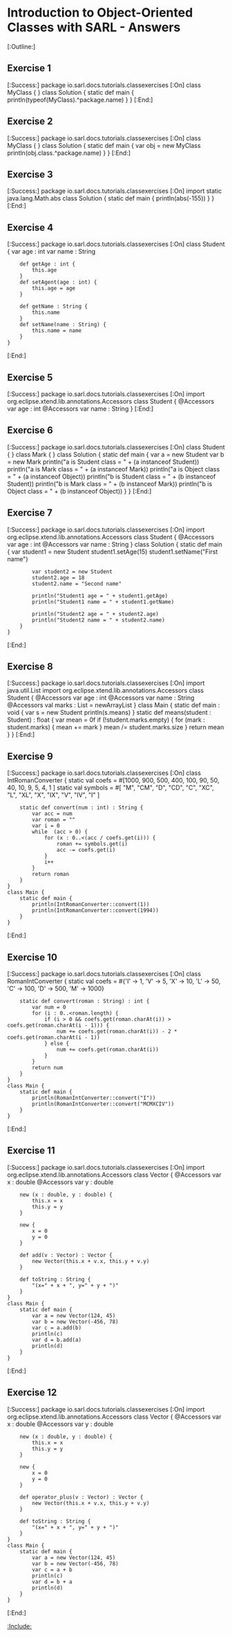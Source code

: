 # Introduction to Object-Oriented Classes with SARL - Answers

[:Outline:]

## Exercise 1

[:Success:]
	package io.sarl.docs.tutorials.classexercises
	[:On]
	class MyClass {
	}
	class Solution {
		static def main {
			println(typeof(MyClass).^package.name)
		}
	}
[:End:]

## Exercise 2

[:Success:]
	package io.sarl.docs.tutorials.classexercises
	[:On]
	class MyClass {
	}
	class Solution {
		static def main {
			var obj = new MyClass
			println(obj.class.^package.name)
		}
	}
[:End:]

## Exercise 3

[:Success:]
	package io.sarl.docs.tutorials.classexercises
	[:On]
	import static java.lang.Math.abs
	class Solution {
		static def main {
			println(abs(-155))
		}
	}
[:End:]

## Exercise 4

[:Success:]
	package io.sarl.docs.tutorials.classexercises
	[:On]
	class Student {
		var age : int
		var name : String

		def getAge : int {
			this.age
		}
		def setAgent(age : int) {
			this.age = age
		}

		def getName : String {
			this.name
		}
		def setName(name : String) {
			this.name = name
		}
	}
[:End:]


## Exercise 5

[:Success:]
	package io.sarl.docs.tutorials.classexercises
	[:On]
	import org.eclipse.xtend.lib.annotations.Accessors
	class Student {
		@Accessors
		var age : int
		@Accessors
		var name : String
	}
[:End:]

## Exercise 6

[:Success:]
	package io.sarl.docs.tutorials.classexercises
	[:On]
	class Student {
	}
	class Mark {
	}
	class Solution {
		static def main {
			var a = new Student
			var b = new Mark
			println("a is Student class = " + (a instanceof Student))
			println("a is Mark class = " + (a instanceof Mark))
			println("a is Object class = " + (a instanceof Object))
			println("b is Student class = " + (b instanceof Student))
			println("b is Mark class = " + (b instanceof Mark))
			println("b is Object class = " + (b instanceof Object))
		}
	}
[:End:]

## Exercise 7

[:Success:]
	package io.sarl.docs.tutorials.classexercises
	[:On]
	import org.eclipse.xtend.lib.annotations.Accessors
	class Student {
		@Accessors
		var age : int
		@Accessors
		var name : String
	}
	class Solution {
		static def main {
			var student1 = new Student
			student1.setAge(15)
			student1.setName("First name")

			var student2 = new Student
			student2.age = 18
			student2.name = "Second name"
			
			println("Student1 age = " + student1.getAge)
			println("Student1 name = " + student1.getName)

			println("Student2 age = " + student2.age)
			println("Student2 name = " + student2.name)
		}
	}
[:End:]

## Exercise 8

[:Success:]
	package io.sarl.docs.tutorials.classexercises
	[:On]
	import java.util.List
	import org.eclipse.xtend.lib.annotations.Accessors
	class Student {
		@Accessors
		var age : int
		@Accessors
		var name : String
		@Accessors
		val marks : List<Float> = newArrayList
	}
	class Main {
		static def main : void {
			var s = new Student
			println(s.means)
		}
		static def means(student : Student) : float {
			var mean = 0f
			if (!student.marks.empty) {
				for (mark : student.marks) {
					mean += mark
				}
				mean /= student.marks.size
			}
			return mean
		}
	}
[:End:]

## Exercise 9

[:Success:]
	package io.sarl.docs.tutorials.classexercises
	[:On]
	class IntRomanConverter {
		static val coefs = #[1000, 900, 500, 400, 100, 90, 50, 40, 10, 9, 5, 4, 1 ]
		static val symbols = #[ "M", "CM", "D", "CD", "C", "XC", "L", "XL", "X", "IX", "V", "IV", "I" ]
		
		static def convert(num : int) : String {
			var acc = num
			var roman = ""
			var i = 0
			while  (acc > 0) {
				for (x : 0..<(acc / coefs.get(i))) {
					roman += symbols.get(i)
					acc -= coefs.get(i)
				}
				i++
			}
			return roman
		}
	}
	class Main {
		static def main {
			println(IntRomanConverter::convert(1))
			println(IntRomanConverter::convert(1994))
		}
	}
[:End:]

## Exercise 10

[:Success:]
	package io.sarl.docs.tutorials.classexercises
	[:On]
	class RomanIntConverter {
		static val coefs = #{'I' -> 1, 'V' -> 5, 'X' -> 10, 'L' -> 50, 'C' -> 100, 'D' -> 500, 'M' -> 1000}
		
		static def convert(roman : String) : int {
			var num = 0
			for (i : 0..<roman.length) {
				if (i > 0 && coefs.get(roman.charAt(i)) > coefs.get(roman.charAt(i - 1))) {
					num += coefs.get(roman.charAt(i)) - 2 * coefs.get(roman.charAt(i - 1))
				} else {
					num += coefs.get(roman.charAt(i))
				}
			}
    		return num
   		}
	}
	class Main {
		static def main {
			println(RomanIntConverter::convert("I"))
			println(RomanIntConverter::convert("MCMXCIV"))
		}
	}
[:End:]

## Exercise 11

[:Success:]
	package io.sarl.docs.tutorials.classexercises
	[:On]
	import org.eclipse.xtend.lib.annotations.Accessors
	class Vector {
		@Accessors
		var x : double
		@Accessors
		var y : double

		new (x : double, y : double) {
			this.x = x
			this.y = y
		}

		new {
			x = 0
			y = 0
		}
		
		def add(v : Vector) : Vector {
			new Vector(this.x + v.x, this.y + v.y)
		}

		def toString : String {
			"(x=" + x + ", y=" + y + ")"
		}
	}
	class Main {
		static def main {
			var a = new Vector(124, 45)
			var b = new Vector(-456, 78)
			var c = a.add(b)
			println(c)
			var d = b.add(a)
			println(d)
		}
	}
[:End:]

## Exercise 12

[:Success:]
	package io.sarl.docs.tutorials.classexercises
	[:On]
	import org.eclipse.xtend.lib.annotations.Accessors
	class Vector {
		@Accessors
		var x : double
		@Accessors
		var y : double

		new (x : double, y : double) {
			this.x = x
			this.y = y
		}

		new {
			x = 0
			y = 0
		}
		
		def operator_plus(v : Vector) : Vector {
			new Vector(this.x + v.x, this.y + v.y)
		}

		def toString : String {
			"(x=" + x + ", y=" + y + ")"
		}
	}
	class Main {
		static def main {
			var a = new Vector(124, 45)
			var b = new Vector(-456, 78)
			var c = a + b
			println(c)
			var d = b + a
			println(d)
		}
	}
[:End:]



[:Include:](../legal.inc)
